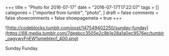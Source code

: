 +++
title = "Photo for 2016-07-17"
date = "2016-07-17T17:22:07"
tags = []
categories = ["imported from tumblr", "photo", ]
draft = false
comments = false
showcomments = false
showpagemeta = true
+++

![http://codeblocks.tumblr.com/post/147549402250/sunday-funday](https://68.media.tumblr.com/7deebcc3505e2c9b1e28a1a0ec9576ec/tumblr_oagywvFnEW1smebteo1_400.png) <br /> <p>Sunday Funday.</p>